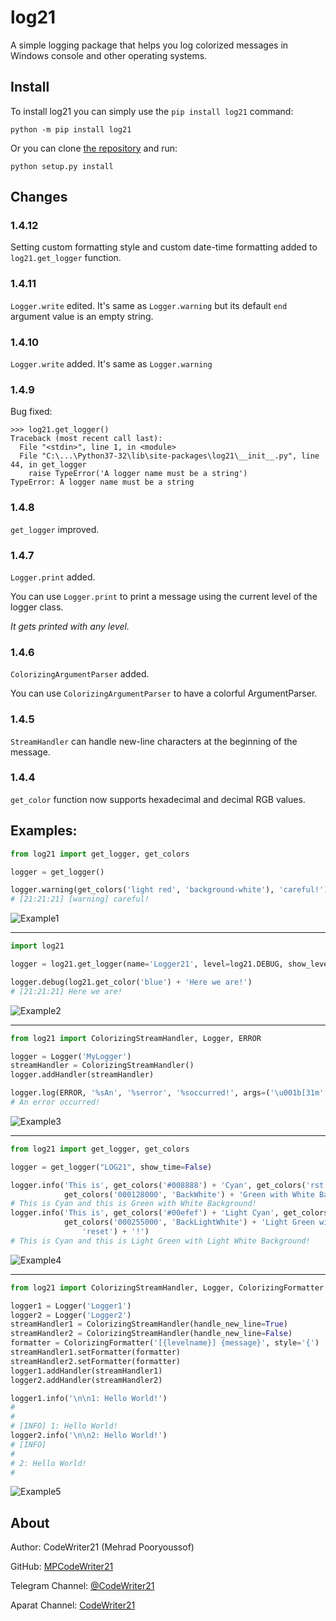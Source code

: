 log21
=====

A simple logging package that helps you log colorized messages in Windows console and other operating systems.


Install
-------

To install log21 you can simply use the `pip install log21` command:

```commandline
python -m pip install log21
```

Or you can clone [the repository](https://github.com/MPCodeWriter21/log21) and run:

```commandline
python setup.py install
```

Changes
-------

### 1.4.12

Setting custom formatting style and custom date-time formatting added to `log21.get_logger` function.

### 1.4.11

`Logger.write` edited. It's same as `Logger.warning` but its default `end` argument value is an empty string.

### 1.4.10

`Logger.write` added. It's same as `Logger.warning`

### 1.4.9

Bug fixed:

```
>>> log21.get_logger()
Traceback (most recent call last):
  File "<stdin>", line 1, in <module>
  File "C:\...\Python37-32\lib\site-packages\log21\__init__.py", line 44, in get_logger
    raise TypeError('A logger name must be a string')
TypeError: A logger name must be a string
```

### 1.4.8

`get_logger` improved.

### 1.4.7

`Logger.print` added.

You can use `Logger.print` to print a message using the current level of the logger class.

*It gets printed with any level.*

### 1.4.6

`ColorizingArgumentParser` added.

You can use `ColorizingArgumentParser` to have a colorful ArgumentParser.

### 1.4.5

`StreamHandler` can handle new-line characters at the beginning of the message.

### 1.4.4

`get_color` function now supports hexadecimal and decimal RGB values.

Examples:
---------

```python
from log21 import get_logger, get_colors

logger = get_logger()

logger.warning(get_colors('light red', 'background-white'), 'careful!')
# [21:21:21] [warning] careful!
```

![Example1](https://i.imgur.com/TM6DK0e.png)

---------

```python
import log21

logger = log21.get_logger(name='Logger21', level=log21.DEBUG, show_level=False)

logger.debug(log21.get_color('blue') + 'Here we are!')
# [21:21:21] Here we are!
```

![Example2](https://i.imgur.com/45fFs7F.png)

---------

```python
from log21 import ColorizingStreamHandler, Logger, ERROR

logger = Logger('MyLogger')
streamHandler = ColorizingStreamHandler()
logger.addHandler(streamHandler)

logger.log(ERROR, '%sAn', '%serror', '%soccurred!', args=('\u001b[31m', '\x1b[91m', '\033[31m'))
# An error occurred!
```

![Example3](https://i.imgur.com/S06PPKx.png)

---------

```python
from log21 import get_logger, get_colors

logger = get_logger("LOG21", show_time=False)

logger.info('This is', get_colors('#008888') + 'Cyan', get_colors('rst') + 'and this is',
            get_colors('000128000', 'BackWhite') + 'Green with White Background' + get_colors('reset') + '!')
# This is Cyan and this is Green with White Background!
logger.info('This is', get_colors('#00efef') + 'Light Cyan', get_colors('rst') + 'and this is',
            get_colors('000255000', 'BackLightWhite') + 'Light Green with Light White Background' + get_colors(
                'reset') + '!')
# This is Cyan and this is Light Green with Light White Background!
```

![Example4](https://i.imgur.com/weVPxt3.png)

---------

```python
from log21 import ColorizingStreamHandler, Logger, ColorizingFormatter

logger1 = Logger('Logger1')
logger2 = Logger('Logger2')
streamHandler1 = ColorizingStreamHandler(handle_new_line=True)
streamHandler2 = ColorizingStreamHandler(handle_new_line=False)
formatter = ColorizingFormatter('[{levelname}] {message}', style='{')
streamHandler1.setFormatter(formatter)
streamHandler2.setFormatter(formatter)
logger1.addHandler(streamHandler1)
logger2.addHandler(streamHandler2)

logger1.info('\n\n1: Hello World!')
# 
# 
# [INFO] 1: Hello World!
logger2.info('\n\n2: Hello World!')
# [INFO] 
# 
# 2: Hello World!
# 
```

![Example5](https://i.imgur.com/2Z1KHQl.png)

About
-----
Author: CodeWriter21 (Mehrad Pooryoussof)

GitHub: [MPCodeWriter21](https://github.com/MPCodeWriter21)

Telegram Channel: [@CodeWriter21](https://t.me/CodeWriter21)

Aparat Channel: [CodeWriter21](https://www.aparat.com/CodeWriter21)